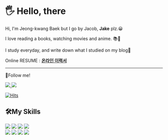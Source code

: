<h1>🖐 Hello, there</h1>

<p>
 Hi, I'm Jeong-kwang Baek but I go by Jacob, <b>Jake</b> plz.😀
</p>
<p>
 I love reading a books, watching movies and anime. 📚🎥
</p>
<p>
 I study everyday, and write down what I studied on my blog🎯
</p>
<p>
 Online RESUME : <a href="https://obtainable-elm-65d.notion.site/c21dd32a5b684087a5dee3ad848f0a0a?pvs=4"><strong>온라인 이력서</strong></a>
</p>
<hr/>
<p>
 <span>🎈Follow me!</span>
</p>

<a href="https://jaykaybaek.tistory.com" target="_blank">
 <img src="https://img.shields.io/badge/MyBlog-fca311?style=flat-square&logo=Blogger&logoColor=white"/>
</a>
 <a href="mailto:jaykaybaek@gmail.com"><img src="https://img.shields.io/badge/jaykaybaek@gmail.com-EA4335?style=flat-square&logo=Gmail&logoColor=white&link=mailto:jaykaybaek@gmail.com"/></a>

[![Hits](https://hits.seeyoufarm.com/api/count/incr/badge.svg?url=https%3A%2F%2Fgithub.com%2FjaykayBaek&count_bg=%2379C83D&title_bg=%23555555&icon=github.svg&icon_color=%23E7E7E7&title=hits&edge_flat=true)](https://hits.seeyoufarm.com)

<div>
 <h2>🛠My Skills</h2>
 <div>
    <img src="https://img.shields.io/badge/html-E34F26?style=for-the-badge&logo=html5&logoColor=white">
    <img src="https://img.shields.io/badge/css-1572B6?style=for-the-badge&logo=css3&logoColor=white">
    <img src="https://img.shields.io/badge/javascript-F7DF1E?style=for-the-badge&logo=javascript&logoColor=white">
    <img src="https://img.shields.io/badge/jQuery-0769AD?style=for-the-badge&logo=jQuery&logoColor=white">
 </div>
 <div>
  <img src="https://img.shields.io/badge/java-3776AB?style=for-the-badge&logo=CoffeeScript&logoColor=white">
  <img src="https://img.shields.io/badge/Spring-6DB33F?style=for-the-badge&logo=Spring Boot&logoColor=white">
  <img src="https://img.shields.io/badge/Spring Data JPA-6DB33F?style=for-the-badge&logo=Spring&logoColor=white">
  <img src="https://img.shields.io/badge/MySQL-4479A1?style=for-the-badge&logo=MySQL&logoColor=white">
  
 </div>
</div>
